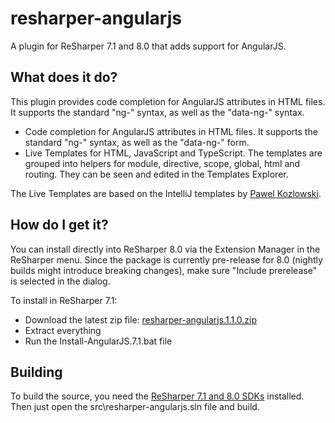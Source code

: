 # resharper-angularjs

A plugin for ReSharper 7.1 and 8.0 that adds support for AngularJS. 

## What does it do? ##

This plugin provides code completion for AngularJS attributes in HTML files. It supports the standard "ng-" syntax, as well as the "data-ng-" syntax.

* Code completion for AngularJS attributes in HTML files. It supports the standard "ng-" syntax, as well as the "data-ng-" form.
* Live Templates for HTML, JavaScript and TypeScript. The templates are grouped into helpers for module, directive, scope, global, html and routing. They can be seen and edited in the Templates Explorer.

The Live Templates are based on the IntelliJ templates by [Pawel Kozlowski](https://github.com/angularjs-livetpls/angularjs-webstorm-livetpls).

## How do I get it? ##

You can install directly into ReSharper 8.0 via the Extension Manager in the ReSharper menu. Since the package is currently pre-release for 8.0 (nightly builds might introduce breaking changes), make sure "Include prerelease" is selected in the dialog.

To install in ReSharper 7.1:

- Download the latest zip file: [resharper-angularjs.1.1.0.zip](http://download.jetbrains.com/resharper/plugins/resharper-angularjs.1.1.0.zip)
- Extract everything
- Run the Install-AngularJS.7.1.bat file

## Building ##

To build the source, you need the [ReSharper 7.1 and 8.0 SDKs](http://www.jetbrains.com/resharper/download/index.html) installed. Then just open the src\resharper-angularjs.sln file and build.


